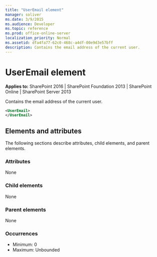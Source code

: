 ```yaml
---
title: "UserEmail element"
manager: soliver
ms.date: 3/9/2015
ms.audience: Developer
ms.topic: reference
ms.prod: office-online-server
localization_priority: Normal
ms.assetid: dfa4fa77-62c0-468c-a4df-00e9d3e57bff
description: Contains the email address of the current user.
---
```


# UserEmail element

**Applies to:** SharePoint 2016 | SharePoint Foundation 2013 | SharePoint Online | SharePoint Server 2013
  
Contains the email address of the current user.
  
```XML
<UserEmail>
</UserEmail>
```

## Elements and attributes

The following sections describe attributes, child elements, and parent elements.

### Attributes

None
   
### Child elements

None
   
### Parent elements

None
   
### Occurrences

- Minimum: 0
- Maximum: Unbounded  

<br/> 
   

